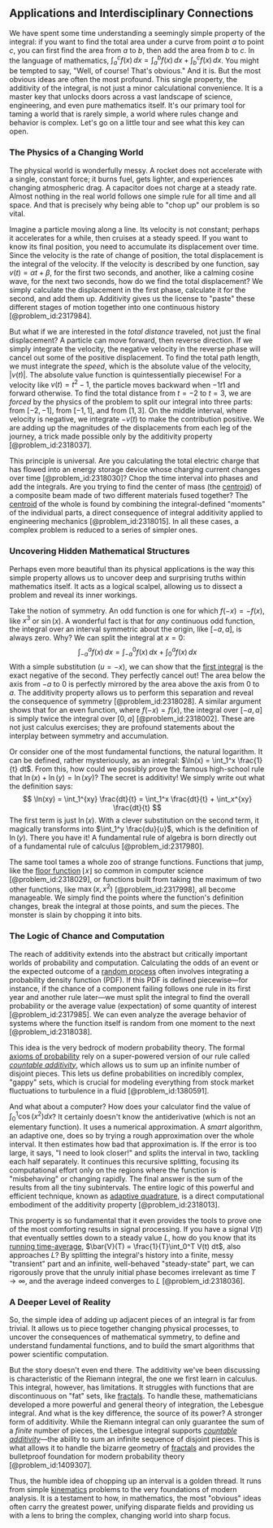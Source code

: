 ## Applications and Interdisciplinary Connections

We have spent some time understanding a seemingly simple property of the integral: if you want to find the total area under a curve from point $a$ to point $c$, you can first find the area from $a$ to $b$, then add the area from $b$ to $c$. In the language of mathematics, $\int_a^c f(x) \,dx = \int_a^b f(x) \,dx + \int_b^c f(x) \,dx$. You might be tempted to say, "Well, of course! That's obvious." And it is. But the most obvious ideas are often the most profound. This single property, the additivity of the integral, is not just a minor calculational convenience. It is a master key that unlocks doors across a vast landscape of science, engineering, and even pure mathematics itself. It's our primary tool for taming a world that is rarely simple, a world where rules change and behavior is complex. Let's go on a little tour and see what this key can open.

### The Physics of a Changing World

The physical world is wonderfully messy. A rocket does not accelerate with a single, constant force; it burns fuel, gets lighter, and experiences changing atmospheric drag. A capacitor does not charge at a steady rate. Almost nothing in the real world follows one simple rule for all time and all space. And that is precisely why being able to "chop up" our problem is so vital.

Imagine a particle moving along a line. Its velocity is not constant; perhaps it accelerates for a while, then cruises at a steady speed. If you want to know its final position, you need to accumulate its displacement over time. Since the velocity is the rate of change of position, the total displacement is the integral of the velocity. If the velocity is described by one function, say $v(t) = \alpha t + \beta$, for the first two seconds, and another, like a calming cosine wave, for the next two seconds, how do we find the total displacement? We simply calculate the displacement in the first phase, calculate it for the second, and add them up. Additivity gives us the license to "paste" these different stages of motion together into one continuous history [@problem_id:2317984].

But what if we are interested in the *total distance* traveled, not just the final displacement? A particle can move forward, then reverse direction. If we simply integrate the velocity, the negative velocity in the reverse phase will cancel out some of the positive displacement. To find the total path length, we must integrate the *speed*, which is the absolute value of the velocity, $|v(t)|$. The absolute value function is quintessentially piecewise! For a velocity like $v(t) = t^2 - 1$, the particle moves backward when $-1  t  1$ and forward otherwise. To find the total distance from $t=-2$ to $t=3$, we are *forced* by the physics of the problem to split our integral into three parts: from $[-2, -1]$, from $[-1, 1]$, and from $[1, 3]$. On the middle interval, where velocity is negative, we integrate $-v(t)$ to make the contribution positive. We are adding up the magnitudes of the displacements from each leg of the journey, a trick made possible only by the additivity property [@problem_id:2318037].

This principle is universal. Are you calculating the total electric charge that has flowed into an energy storage device whose charging current changes over time [@problem_id:2318030]? Chop the time interval into phases and add the integrals. Are you trying to find the center of mass (the [centroid](@article_id:264521)) of a composite beam made of two different materials fused together? The [centroid](@article_id:264521) of the whole is found by combining the integral-defined "moments" of the individual parts, a direct consequence of integral additivity applied to engineering mechanics [@problem_id:2318015]. In all these cases, a complex problem is reduced to a series of simpler ones.

### Uncovering Hidden Mathematical Structures

Perhaps even more beautiful than its physical applications is the way this simple property allows us to uncover deep and surprising truths within mathematics itself. It acts as a logical scalpel, allowing us to dissect a problem and reveal its inner workings.

Take the notion of symmetry. An odd function is one for which $f(-x) = -f(x)$, like $x^3$ or $\sin(x)$. A wonderful fact is that for *any* continuous odd function, the integral over an interval symmetric about the origin, like $[-a, a]$, is always zero. Why? We can split the integral at $x=0$:
$$ \int_{-a}^{a} f(x) \,dx = \int_{-a}^{0} f(x) \,dx + \int_{0}^{a} f(x) \,dx $$
With a simple substitution ($u = -x$), we can show that the [first integral](@article_id:274148) is the exact negative of the second. They perfectly cancel out! The area below the axis from $-a$ to $0$ is perfectly mirrored by the area above the axis from $0$ to $a$. The additivity property allows us to perform this separation and reveal the consequence of symmetry [@problem_id:2318028]. A similar argument shows that for an even function, where $f(-x) = f(x)$, the integral over $[-a, a]$ is simply twice the integral over $[0, a]$ [@problem_id:2318002]. These are not just calculus exercises; they are profound statements about the interplay between symmetry and accumulation.

Or consider one of the most fundamental functions, the natural logarithm. It can be defined, rather mysteriously, as an integral: $\ln(x) = \int_1^x \frac{1}{t} dt$. From this, how could we possibly prove the famous high-school rule that $\ln(x) + \ln(y) = \ln(xy)$? The secret is additivity! We simply write out what the definition says:
$$ \ln(xy) = \int_1^{xy} \frac{dt}{t} = \int_1^x \frac{dt}{t} + \int_x^{xy} \frac{dt}{t} $$
The first term is just $\ln(x)$. With a clever substitution on the second term, it magically transforms into $\int_1^y \frac{du}{u}$, which is the definition of $\ln(y)$. There you have it! A fundamental rule of algebra is born directly out of a fundamental rule of calculus [@problem_id:2317980].

The same tool tames a whole zoo of strange functions. Functions that jump, like the [floor function](@article_id:264879) $\lfloor x \rfloor$ so common in computer science [@problem_id:2318029], or functions built from taking the maximum of two other functions, like $\max(x, x^2)$ [@problem_id:2317998], all become manageable. We simply find the points where the function's definition changes, break the integral at those points, and sum the pieces. The monster is slain by chopping it into bits.

### The Logic of Chance and Computation

The reach of additivity extends into the abstract but critically important worlds of probability and computation. Calculating the odds of an event or the expected outcome of a [random process](@article_id:269111) often involves integrating a probability density function (PDF). If this PDF is defined piecewise—for instance, if the chance of a component failing follows one rule in its first year and another rule later—we must split the integral to find the overall probability or the average value (expectation) of some quantity of interest [@problem_id:2317985]. We can even analyze the average behavior of systems where the function itself is random from one moment to the next [@problem_id:2318038].

This idea is the very bedrock of modern probability theory. The formal [axioms of probability](@article_id:173445) rely on a super-powered version of our rule called *[countable additivity](@article_id:141171)*, which allows us to sum up an infinite number of disjoint pieces. This lets us define probabilities on incredibly complex, "gappy" sets, which is crucial for modeling everything from stock market fluctuations to turbulence in a fluid [@problem_id:1380591].

And what about a computer? How does your calculator find the value of $\int_0^1 \cos(x^2) dx$? It certainly doesn't know the antiderivative (which is not an elementary function). It uses a numerical approximation. A *smart* algorithm, an adaptive one, does so by trying a rough approximation over the whole interval. It then estimates how bad that approximation is. If the error is too large, it says, "I need to look closer!" and splits the interval in two, tackling each half separately. It continues this recursive splitting, focusing its computational effort only on the regions where the function is "misbehaving" or changing rapidly. The final answer is the sum of the results from all the tiny subintervals. The entire logic of this powerful and efficient technique, known as [adaptive quadrature](@article_id:143594), is a direct computational embodiment of the additivity property [@problem_id:2318013].

This property is so fundamental that it even provides the tools to prove one of the most comforting results in signal processing. If you have a signal $V(t)$ that eventually settles down to a steady value $L$, how do you know that its [running time-average](@article_id:166241), $\bar{V}(T) = \frac{1}{T}\int_0^T V(t) dt$, also approaches $L$? By splitting the integral's history into a finite, messy "transient" part and an infinite, well-behaved "steady-state" part, we can rigorously prove that the unruly initial phase becomes irrelevant as time $T \to \infty$, and the average indeed converges to $L$ [@problem_id:2318036].

### A Deeper Level of Reality

So, the simple idea of adding up adjacent pieces of an integral is far from trivial. It allows us to piece together changing physical processes, to uncover the consequences of mathematical symmetry, to define and understand fundamental functions, and to build the smart algorithms that power scientific computation.

But the story doesn't even
end there. The additivity we've been discussing is characteristic of the Riemann integral, the one we first learn in calculus. This integral, however, has limitations. It struggles with functions that are discontinuous on "fat" sets, like [fractals](@article_id:140047). To handle these, mathematicians developed a more powerful and general theory of integration, the Lebesgue integral. And what is the key difference, the source of its power? A stronger form of additivity. While the Riemann integral can only guarantee the sum of a *finite* number of pieces, the Lebesgue integral supports *[countable additivity](@article_id:141171)*—the ability to sum an infinite sequence of disjoint pieces. This is what allows it to handle the bizarre geometry of [fractals](@article_id:140047) and provides the bulletproof foundation for modern probability theory [@problem_id:1409307].

Thus, the humble idea of chopping up an interval is a golden thread. It runs from simple [kinematics](@article_id:172824) problems to the very foundations of modern analysis. It is a testament to how, in mathematics, the most "obvious" ideas often carry the greatest power, unifying disparate fields and providing us with a lens to bring the complex, changing world into sharp focus.